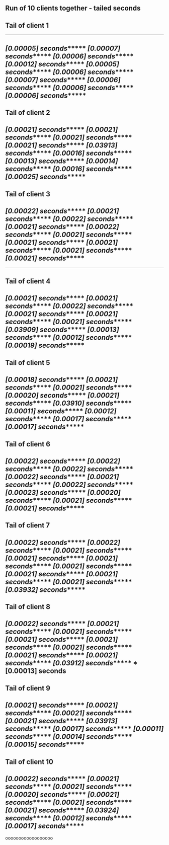 Run of 10 clients together - tailed seconds
----------------------------------------------
Tail of client 1
------------------
------------------
*****************[0.00005] seconds**********************
*****************[0.00007] seconds**********************
*****************[0.00006] seconds**********************
*****************[0.00012] seconds**********************
*****************[0.00005] seconds**********************
*****************[0.00006] seconds**********************
*****************[0.00007] seconds**********************
*****************[0.00006] seconds**********************
*****************[0.00006] seconds**********************
*****************[0.00006] seconds**********************
------------------
Tail of client 2
------------------
*****************[0.00021] seconds**********************
*****************[0.00021] seconds**********************
*****************[0.00021] seconds**********************
*****************[0.00021] seconds**********************
*****************[0.03913] seconds**********************
*****************[0.00016] seconds**********************
*****************[0.00013] seconds**********************
*****************[0.00014] seconds**********************
*****************[0.00016] seconds**********************
*****************[0.00025] seconds**********************
------------------
Tail of client 3
------------------
*****************[0.00022] seconds**********************
*****************[0.00021] seconds**********************
*****************[0.00022] seconds**********************
*****************[0.00021] seconds**********************
*****************[0.00022] seconds**********************
*****************[0.00021] seconds**********************
*****************[0.00021] seconds**********************
*****************[0.00021] seconds**********************
*****************[0.00021] seconds**********************
*****************[0.00021] seconds**********************
------------------
------------------
Tail of client 4
------------------
*****************[0.00021] seconds**********************
*****************[0.00021] seconds**********************
*****************[0.00022] seconds**********************
*****************[0.00021] seconds**********************
*****************[0.00021] seconds**********************
*****************[0.00021] seconds**********************
*****************[0.03909] seconds**********************
*****************[0.00013] seconds**********************
*****************[0.00012] seconds**********************
*****************[0.00019] seconds**********************
------------------
Tail of client 5
------------------
*****************[0.00018] seconds**********************
*****************[0.00021] seconds**********************
*****************[0.00021] seconds**********************
*****************[0.00020] seconds**********************
*****************[0.00021] seconds**********************
*****************[0.03910] seconds**********************
*****************[0.00011] seconds**********************
*****************[0.00012] seconds**********************
*****************[0.00017] seconds**********************
*****************[0.00017] seconds**********************
------------------
Tail of client 6
------------------
*****************[0.00022] seconds**********************
*****************[0.00022] seconds**********************
*****************[0.00022] seconds**********************
*****************[0.00022] seconds**********************
*****************[0.00021] seconds**********************
*****************[0.00022] seconds**********************
*****************[0.00023] seconds**********************
*****************[0.00020] seconds**********************
*****************[0.00021] seconds**********************
*****************[0.00021] seconds**********************
------------------
Tail of client 7
------------------
*****************[0.00022] seconds**********************
*****************[0.00022] seconds**********************
*****************[0.00021] seconds**********************
*****************[0.00021] seconds**********************
*****************[0.00021] seconds**********************
*****************[0.00021] seconds**********************
*****************[0.00021] seconds**********************
*****************[0.00021] seconds**********************
*****************[0.00021] seconds**********************
*****************[0.03932] seconds**********************
------------------
Tail of client 8
------------------
*****************[0.00022] seconds**********************
*****************[0.00021] seconds**********************
*****************[0.00021] seconds**********************
*****************[0.00021] seconds**********************
*****************[0.00021] seconds**********************
*****************[0.00021] seconds**********************
*****************[0.00021] seconds**********************
*****************[0.00021] seconds**********************
*****************[0.03912] seconds**********************
*****************[0.00013] seconds****************
------------------
Tail of client 9
------------------
*****************[0.00021] seconds**********************
*****************[0.00021] seconds**********************
*****************[0.00021] seconds**********************
*****************[0.00021] seconds**********************
*****************[0.03913] seconds**********************
*****************[0.00017] seconds**********************
*****************[0.00011] seconds**********************
*****************[0.00014] seconds**********************
*****************[0.00015] seconds**********************
------------------
Tail of client 10
------------------
*****************[0.00022] seconds**********************
*****************[0.00021] seconds**********************
*****************[0.00021] seconds**********************
*****************[0.00020] seconds**********************
*****************[0.00021] seconds**********************
*****************[0.00021] seconds**********************
*****************[0.00021] seconds**********************
*****************[0.03924] seconds**********************
*****************[0.00012] seconds**********************
*****************[0.00017] seconds**********************
------------------
oooooooooooooooooo

